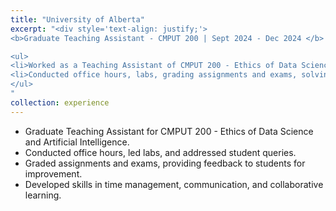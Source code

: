 ```yaml
---
title: "University of Alberta"
excerpt: "<div style='text-align: justify;'>
<b>Graduate Teaching Assistant - CMPUT 200 | Sept 2024 - Dec 2024 </b>

<ul>
<li>Worked as a Teaching Assistant of CMPUT 200 - Ethics of Data Science and Artificial Intelligence (Fall 2024)</li>
<li>Conducted office hours, labs, grading assignments and exams, solving student queries, etc</li>
</ul>
"
collection: experience
---
```


<ul>
    <li>Graduate Teaching Assistant for CMPUT 200 - Ethics of Data Science and Artificial Intelligence.</li>
    <li>Conducted office hours, led labs, and addressed student queries.</li>   
    <li>Graded assignments and exams, providing feedback to students for improvement.</li>   
    <li>Developed skills in time management, communication, and collaborative learning.</li>  
</ul>


